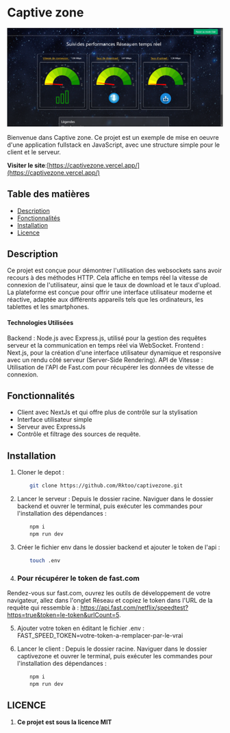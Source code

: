 # Captive zone

![banner](banner.png)

Bienvenue dans Captive zone. Ce projet est un exemple de mise en oeuvre d'une application fullstack en JavaScript, avec une structure simple pour le client et le serveur.

**Visiter le site**:[https://captivezone.vercel.app/](https://captivezone.vercel.app/)

## Table des matières
- [Description](#description)
- [Fonctionnalités](#fonctionnalités)
- [Installation](#installation)
- [Licence](#Licence)

## Description
Ce projet est conçue pour démontrer l'utilisation des websockets sans avoir recours à des méthodes HTTP. Cela affiche en temps réel la vitesse de connexion de l'utilisateur, ainsi que le taux de download et le taux d'upload. La plateforme est conçue pour offrir une interface utilisateur moderne et réactive, adaptée aux différents appareils tels que les ordinateurs, les tablettes et les smartphones.

#### Technologies Utilisées
Backend : Node.js avec Express.js, utilisé pour la gestion des requêtes serveur et la communication en temps réel via WebSocket.
Frontend : Next.js, pour la création d'une interface utilisateur dynamique et responsive avec un rendu côté serveur (Server-Side Rendering).
API de Vitesse : Utilisation de l'API de Fast.com pour récupérer les données de vitesse de connexion.

## Fonctionnalités
- Client avec NextJs et qui offre plus de contrôle sur la stylisation
- Interface utilisateur simple
- Serveur avec ExpressJs
- Contrôle et filtrage des sources de requête.

## Installation
1. Cloner le depot :
    ```bash
        git clone https://github.com/Rktoo/captivezone.git
2. Lancer le serveur :
 Depuis le dossier racine. Naviguer dans le dossier backend et ouvrer le terminal, puis exécuter les commandes pour l'installation des dépendances :
    ```bash
        npm i
        npm run dev
3. Créer le fichier env dans le dossier backend et ajouter le token de l'api :
    ```bash
        touch .env

4. ### Pour récupérer le token de fast.com

Rendez-vous sur fast.com, ouvrez les outils de développement de votre navigateur, allez dans l'onglet Réseau et copiez le token dans l'URL de la requête qui ressemble à : https://api.fast.com/netflix/speedtest?https=true&token=le-token&urlCount=5.    

5. Ajouter votre token en éditant le fichier .env :         
FAST_SPEED_TOKEN=votre-token-a-remplacer-par-le-vrai

6. Lancer le client :
Depuis le dossier racine. Naviguer dans le dossier captivezone et ouvrer le terminal, puis exécuter les commandes pour l'installation des dépendances :    
    ```bash
        npm i
        npm run dev

## LICENCE
1. **Ce projet est sous la licence MIT**

